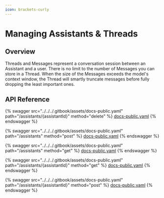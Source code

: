 ```yaml
---
icon: brackets-curly
---
```


# Managing Assistants & Threads

## Overview

Threads and Messages represent a conversation session between an Assistant and a user. There is no limit to the number of Messages you can store in a Thread. When the size of the Messages exceeds the model's context window, the Thread will smartly truncate messages before fully dropping the least important ones.

## API Reference

{% swagger src="../../../.gitbook/assets/docs-public.yaml" path="/assistants/{assistantId}" method="delete" %}
[docs-public.yaml](../../../.gitbook/assets/docs-public.yaml)
{% endswagger %}

{% swagger src="../../../.gitbook/assets/docs-public.yaml" path="/assistants" method="post" %}
[docs-public.yaml](../../../.gitbook/assets/docs-public.yaml)
{% endswagger %}

{% swagger src="../../../.gitbook/assets/docs-public.yaml" path="/assistants" method="get" %}
[docs-public.yaml](../../../.gitbook/assets/docs-public.yaml)
{% endswagger %}

{% swagger src="../../../.gitbook/assets/docs-public.yaml" path="/assistants/{assistantId}" method="get" %}
[docs-public.yaml](../../../.gitbook/assets/docs-public.yaml)
{% endswagger %}

{% swagger src="../../../.gitbook/assets/docs-public.yaml" path="/assistants/{assistantId}" method="post" %}
[docs-public.yaml](../../../.gitbook/assets/docs-public.yaml)
{% endswagger %}
